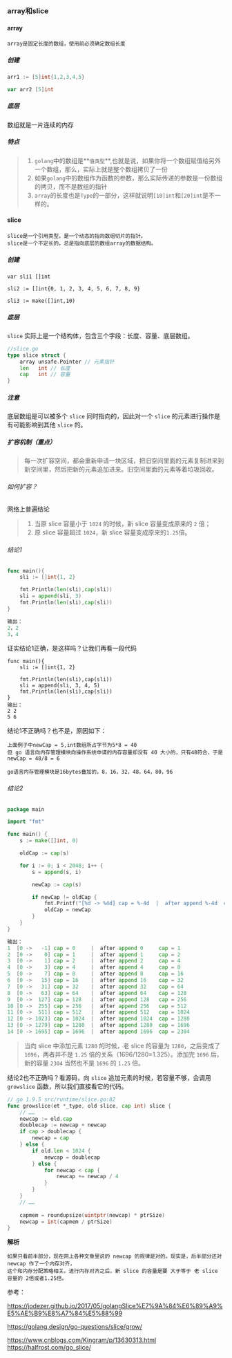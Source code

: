 ### array和slice

#### array

~~~
array是固定长度的数组，使用前必须确定数组长度
~~~

##### 创建

~~~go
arr1 := [5]int{1,2,3,4,5}

var arr2 [5]int
~~~

##### 底层

数组就是一片连续的内存

##### 特点

>1. `golang`中的数组是**`值类型`**,也就是说，如果你将一个数组赋值给另外一个数组，那么，实际上就是整个数组拷贝了一份
>2. 如果`golang`中的数组作为函数的参数，那么实际传递的参数是一份数组的拷贝，而不是数组的指针
>3. `array`的长度也是`Type`的一部分，这样就说明`[10]int`和`[20]int`是不一样的。

#### slice

~~~
slice是一个引用类型，是一个动态的指向数组切片的指针。
slice是一个不定长的，总是指向底层的数组array的数据结构。
~~~

##### 创建

~~~
var sli1 []int

sli2 := []int{0, 1, 2, 3, 4, 5, 6, 7, 8, 9}

sli3 := make([]int,10)
~~~

##### 底层

`slice` 实际上是一个结构体，包含三个字段：长度、容量、底层数组。

~~~go
//slice.go
type slice struct {
	array unsafe.Pointer // 元素指针
	len   int // 长度 
	cap   int // 容量
}
~~~

##### 注意

底层数组是可以被多个 `slice` 同时指向的，因此对一个 `slice` 的元素进行操作是有可能影响到其他 `slice` 的。

##### 扩容机制（重点）

>每一次扩容空间，都会重新申请一块区域，把旧空间里面的元素复制进来到新空间里，然后把新的元素追加进来。旧空间里面的元素等着垃圾回收。

###### 如何扩容？

网络上普遍结论

>1. 当原 slice 容量小于 `1024` 的时候，新 slice 容量变成原来的 `2` 倍；
>2. 原 slice 容量超过 `1024`，新 slice 容量变成原来的`1.25`倍。

###### 结论1

~~~go
func main(){
	sli := []int{1, 2}

	fmt.Println(len(sli),cap(sli))
	sli = append(sli, 3)
	fmt.Println(len(sli),cap(sli))
}

输出：
2，2
3，4
~~~

证实结论1正确，是这样吗？让我们再看一段代码

~~~
func main(){
	sli := []int{1, 2}

	fmt.Println(len(sli),cap(sli))
	sli = append(sli, 3, 4, 5)
	fmt.Println(len(sli),cap(sli))
}
输出：
2 2
5 6
~~~

结论1不正确吗？也不是，原因如下：

~~~
上面例子中newCap = 5,int数组所占字节为5*8 = 40
但 go 语言向内存管理模块向操作系统申请的内存容量却没有 40 大小的，只有48符合，于是newCap = 48/8 = 6

go语言内存管理模块是16bytes叠加的，8，16，32，48，64，80，96
~~~

###### 结论2

~~~go
package main

import "fmt"

func main() {
	s := make([]int, 0)

	oldCap := cap(s)

	for i := 0; i < 2048; i++ {
		s = append(s, i)

		newCap := cap(s)

		if newCap != oldCap {
			fmt.Printf("[%d -> %4d] cap = %-4d  |  after append %-4d  cap = %-4d\n", 0, i-1, oldCap, i, newCap)
			oldCap = newCap
		}
	}
}

输出：
1  [0 ->   -1] cap = 0     |  after append 0     cap = 1   
2  [0 ->    0] cap = 1     |  after append 1     cap = 2   
3  [0 ->    1] cap = 2     |  after append 2     cap = 4   
4  [0 ->    3] cap = 4     |  after append 4     cap = 8   
5  [0 ->    7] cap = 8     |  after append 8     cap = 16  
6  [0 ->   15] cap = 16    |  after append 16    cap = 32  
7  [0 ->   31] cap = 32    |  after append 32    cap = 64  
8  [0 ->   63] cap = 64    |  after append 64    cap = 128 
9  [0 ->  127] cap = 128   |  after append 128   cap = 256 
10 [0 ->  255] cap = 256   |  after append 256   cap = 512 
11 [0 ->  511] cap = 512   |  after append 512   cap = 1024
12 [0 -> 1023] cap = 1024  |  after append 1024  cap = 1280
13 [0 -> 1279] cap = 1280  |  after append 1280  cap = 1696
14 [0 -> 1695] cap = 1696  |  after append 1696  cap = 2304
~~~

>当向 slice 中添加元素 `1280` 的时候，老 slice 的容量为 `1280`，之后变成了 `1696`，两者并不是 `1.25` 倍的关系（1696/1280=1.325）。添加完 `1696` 后，新的容量 `2304` 当然也不是 `1696` 的 `1.25` 倍。

结论2也不正确吗？看源码，向 `slice` 追加元素的时候，若容量不够，会调用 `growslice` 函数，所以我们直接看它的代码。

~~~go
// go 1.9.5 src/runtime/slice.go:82
func growslice(et *_type, old slice, cap int) slice {
    // ……
    newcap := old.cap
	doublecap := newcap + newcap
	if cap > doublecap {
		newcap = cap
	} else {
		if old.len < 1024 {
			newcap = doublecap
		} else {
			for newcap < cap {
				newcap += newcap / 4
			}
		}
	}
	// ……
	
	capmem = roundupsize(uintptr(newcap) * ptrSize)
	newcap = int(capmem / ptrSize)
}
~~~

**解析**

~~~
如果只看前半部分，现在网上各种文章里说的 newcap 的规律是对的。现实是，后半部分还对 newcap 作了一个内存对齐，
这个和内存分配策略相关。进行内存对齐之后，新 slice 的容量是要 大于等于 老 slice 容量的 2倍或者1.25倍。
~~~

参考：

https://jodezer.github.io/2017/05/golangSlice%E7%9A%84%E6%89%A9%E5%AE%B9%E8%A7%84%E5%88%99

https://golang.design/go-questions/slice/grow/

https://www.cnblogs.com/Kingram/p/13630313.html
https://halfrost.com/go_slice/
